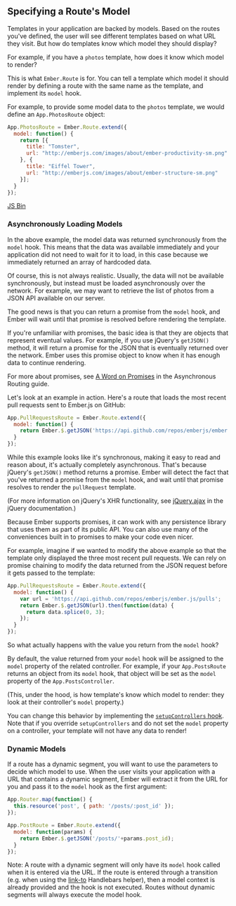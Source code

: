 ## Specifying a Route's Model

Templates in your application are backed by models. Based on the routes
you've defined, the user will see different templates based on what URL
they visit. But how do templates know which model they should display?

For example, if you have a `photos` template, how does it know which
model to render?

This is what `Ember.Route` is for. You can tell a template which model
it should render by defining a route with the same name as the template,
and implement its `model` hook.

For example, to provide some model data to the `photos` template, we
would define an `App.PhotosRoute` object:

```js
App.PhotosRoute = Ember.Route.extend({
  model: function() {
    return [{
      title: "Tomster",
      url: "http://emberjs.com/images/about/ember-productivity-sm.png"
    }, {
      title: "Eiffel Tower",
      url: "http://emberjs.com/images/about/ember-structure-sm.png"
    }];
  }
});
```

<a class="jsbin-embed" href="http://jsbin.com/oLUTEd/1/embed?js">JS Bin</a><script src="http://static.jsbin.com/js/embed.js"></script>

### Asynchronously Loading Models

In the above example, the model data was returned synchronously from the
`model` hook. This means that the data was available immediately and
your application did not need to wait for it to load, in this case
because we immediately returned an array of hardcoded data.

Of course, this is not always realistic. Usually, the data will not be
available synchronously, but instead must be loaded asynchronously over
the network. For example, we may want to retrieve the list of photos
from a JSON API available on our server.

The good news is that you can return a promise from the `model` hook,
and Ember will wait until that promise is resolved before rendering the
template.

If you're unfamiliar with promises, the basic idea is that they are
objects that represent eventual values. For example, if you use jQuery's
`getJSON()` method, it will return a promise for the JSON that is
eventually returned over the network. Ember uses this promise object to
know when it has enough data to continue rendering.

For more about promises, see [A Word on
Promises](/guides/routing/asynchronous-routing/#toc_a-word-on-promises)
in the Asynchronous Routing guide.

Let's look at an example in action. Here's a route that loads the most
recent pull requests sent to Ember.js on GitHub:

```js
App.PullRequestsRoute = Ember.Route.extend({
  model: function() {
    return Ember.$.getJSON('https://api.github.com/repos/emberjs/ember.js/pulls');
  }
});
```

While this example looks like it's synchronous, making it easy to read
and reason about, it's actually completely asynchronous. That's because
jQuery's `getJSON()` method returns a promise. Ember will detect the
fact that you've returned a promise from the `model` hook, and wait
until that promise resolves to render the `pullRequest` template.

(For more information on jQuery's XHR functionality, see
[jQuery.ajax](http://api.jquery.com/jQuery.ajax/) in the jQuery
documentation.)

Because Ember supports promises, it can work with any persistence
library that uses them as part of its public API. You can also use many
of the conveniences built in to promises to make your code even nicer.

For example, imagine if we wanted to modify the above example so that
the template only displayed the three most recent pull requests. We can
rely on promise chaining to modify the data returned from the JSON
request before it gets passed to the template:

```js
App.PullRequestsRoute = Ember.Route.extend({
  model: function() {
    var url = 'https://api.github.com/repos/emberjs/ember.js/pulls';
    return Ember.$.getJSON(url).then(function(data) {
      return data.splice(0, 3);
    });
  }
});
```

So what actually happens with the value you return from the `model`
hook?

By default, the value returned from your `model` hook will be assigned
to the `model` property of the related controller. For example, if your
`App.PostsRoute` returns an object from its `model` hook, that object
will be set as the `model` property of the `App.PostsController`.

(This, under the hood, is how template's know which model to render: they
look at their controller's `model` property.)

You can change this behavior by implementing the [`setupControllers`
hook][1]. Note that if you override `setupControllers` and do not set
the `model` property on a controller, your template will not have any
data to render!

[1]: /guides/routing/setting-up-a-controller

### Dynamic Models

If a route has a dynamic segment, you will want to use the parameters to
decide which model to use. When the user visits your application with a
URL that contains a dynamic segment, Ember will extract it from the URL
for you and pass it to the `model` hook as the first argument:

```js
App.Router.map(function() {
  this.resource('post', { path: '/posts/:post_id' });
});

App.PostRoute = Ember.Route.extend({
  model: function(params) {
    return Ember.$.getJSON('/posts/'+params.post_id);
  }
});
```

Note: A route with a dynamic segment will only have its `model` hook called
when it is entered via the URL. If the route is entered through a transition
(e.g. when using the [link-to][2] Handlebars helper), then a model context is
already provided and the hook is not executed. Routes without dynamic segments
will always execute the model hook.

[2]: /guides/templates/links

